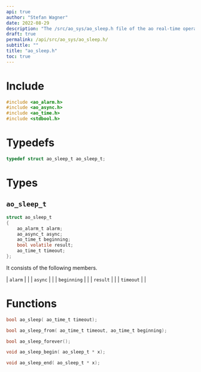 ```yaml
---
api: true
author: "Stefan Wagner"
date: 2022-08-29
description: "The /src/ao_sys/ao_sleep.h file of the ao real-time operating system."
draft: true
permalink: /api/src/ao_sys/ao_sleep.h/
subtitle: ""
title: "ao_sleep.h"
toc: true
---
```


# Include

```c
#include <ao_alarm.h>
#include <ao_async.h>
#include <ao_time.h>
#include <stdbool.h>
```

# Typedefs

```c
typedef struct ao_sleep_t ao_sleep_t;
```

# Types

## `ao_sleep_t`

```c
struct ao_sleep_t
{
    ao_alarm_t alarm;
    ao_async_t async;
    ao_time_t beginning;
    bool volatile result;
    ao_time_t timeout;
};
```

It consists of the following members.

| `alarm` | |
| `async` | |
| `beginning` | |
| `result` | |
| `timeout` | |

# Functions

```c
bool ao_sleep( ao_time_t timeout);
```

```c
bool ao_sleep_from( ao_time_t timeout, ao_time_t beginning);
```

```c
bool ao_sleep_forever();
```

```c
void ao_sleep_begin( ao_sleep_t * x);
```

```c
void ao_sleep_end( ao_sleep_t * x);
```


